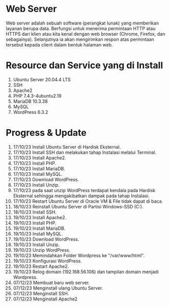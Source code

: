 # Web Server
Web server adalah sebuah software (perangkat lunak) yang memberikan layanan berupa data. Berfungsi untuk menerima permintaan HTTP atau HTTPS dari klien atau kita kenal dengan web browser (Chrome, Firefox, dan sebagainya). Selanjutnya ia akan mengirimkan respon atas permintaan tersebut kepada client dalam bentuk halaman web.
# Resource dan Service yang di Install
1. Ubuntu Server 20.04.4 LTS
2. SSH
3. Apache2
4. PHP 7.4.3-4ubuntu2.19
5. MariaDB 10.3.38
6. MySQL
7. WordPress 6.3.2
# Progress & Update
1. 17/10/23 Install Ubuntu Server di Hardisk Eksternal.
2. 17/10/23 Install SSH dan melakukan tahap Instalasi melalui Terminal.
3. 17/10/23 Install Apache2.
4. 17/10/23 Install PHP.
5. 17/10/23 Install MariaDB.
6. 17/10/23 Install MySQL.
7. 17/10/23 Download WordPress.
8. 17/10/23 Install Unzip.
9. 17/10/23 pada saat unzip WordPress terdapat kendala pada Hardisk Eksternal sehingga mengakibatkan dampak pada tahap Instalasi.
10. 17/10/23 Restart Ubuntu Server di Oracle VM & File tidak dapat di baca.
11. 18/10/23 Reinstall Ubuntu Server di Partisi Windows-SSD (C:).
12. 18/10/23 Install SSH.
13. 19/10/23 Install Apache2.
14. 19/10/23 Install PHP.
15. 19/10/23 Install MariaDB.
16. 19/10/23 Install MySQL.
17. 19/10/23 Download WordPress.
18. 19/10/23 Install Unzip.
19. 19/10/23 Unzip WordPress.
20. 19/10/23 Memindahkan Folder Wordpress ke "/var/www/html".
21. 19/10/23 Konfigurasi WordPress.
22. 19/10/23 Restart Apache2.
23. 19/10/23 Relog domain (192.168.56.106) dan tampilan domain menjadi Wordpress.
24. 07/12/23 Membuat baru web server.
25. 07/12/23 Menginstall ulang Ubuntu Server.
26. 07/12/23 Menginstall SSH.
27. 07/12/23 Menginstall Apache2

